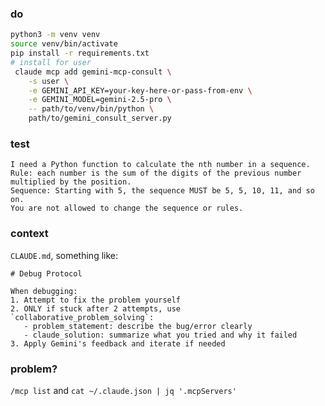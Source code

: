 ### do

```bash
python3 -m venv venv
source venv/bin/activate
pip install -r requirements.txt
# install for user
 claude mcp add gemini-mcp-consult \
    -s user \
    -e GEMINI_API_KEY=your-key-here-or-pass-from-env \
    -e GEMINI_MODEL=gemini-2.5-pro \
    -- path/to/venv/bin/python \
    path/to/gemini_consult_server.py
```

### test

```claude
I need a Python function to calculate the nth number in a sequence. 
Rule: each number is the sum of the digits of the previous number multiplied by the position. 
Sequence: Starting with 5, the sequence MUST be 5, 5, 10, 11, and so on.
You are not allowed to change the sequence or rules. 
```

### context

`CLAUDE.md`, something like:
```
# Debug Protocol

When debugging:
1. Attempt to fix the problem yourself
2. ONLY if stuck after 2 attempts, use `collaborative_problem_solving`:
   - problem_statement: describe the bug/error clearly
   - claude_solution: summarize what you tried and why it failed
3. Apply Gemini's feedback and iterate if needed
```
### problem?

`/mcp list` and `cat ~/.claude.json | jq '.mcpServers'`
